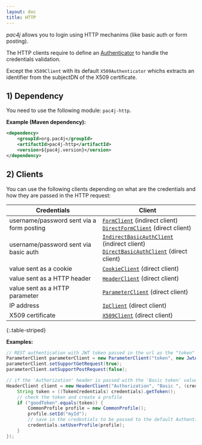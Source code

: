 ```yaml
---
layout: doc
title: HTTP
---
```


*pac4j* allows you to login using HTTP mechanims (like basic auth or form posting).

The HTTP clients require to define an [Authenticator](../authenticators.html) to handle the credentials validation.

Except the `X509Client` with its default `X509Authenticator` whichs extracts an identifier from the subjectDN of the X509 certificate.


## 1) Dependency

You need to use the following module: `pac4j-http`.

**Example (Maven dependency):**

```xml
<dependency>
    <groupId>org.pac4j</groupId>
    <artifactId>pac4j-http</artifactId>
    <version>${pac4j.version}</version>
</dependency>
```

## 2) Clients

You can use the following clients depending on what are the credentials and how they are passed in the HTTP request:

| Credentials | Client |
|-------------|--------|
| username/password sent via a form posting | [`FormClient`](https://github.com/pac4j/pac4j/blob/master/pac4j-http/src/main/java/org/pac4j/http/client/indirect/FormClient.java)  (indirect client)<br />[`DirectFormClient`](https://github.com/pac4j/pac4j/blob/master/pac4j-http/src/main/java/org/pac4j/http/client/direct/DirectFormClient.java) (direct client) |
| username/password sent via basic auth | [`IndirectBasicAuthClient`](https://github.com/pac4j/pac4j/blob/master/pac4j-http/src/main/java/org/pac4j/http/client/indirect/IndirectBasicAuthClient.java) (indirect client)<br />[`DirectBasicAuthClient`](https://github.com/pac4j/pac4j/blob/master/pac4j-http/src/main/java/org/pac4j/http/client/direct/DirectBasicAuthClient.java) (direct client) |
| value sent as a cookie | [`CookieClient`](https://github.com/pac4j/pac4j/blob/master/pac4j-http/src/main/java/org/pac4j/http/client/direct/CookieClient.java) (direct client) |
| value sent as a HTTP header | [`HeaderClient`](https://github.com/pac4j/pac4j/blob/master/pac4j-http/src/main/java/org/pac4j/http/client/direct/HeaderClient.java) (direct client) |
| value sent as a HTTP parameter | [`ParameterClient`](https://github.com/pac4j/pac4j/blob/master/pac4j-http/src/main/java/org/pac4j/http/client/direct/ParameterClient.java) (direct client) |
| IP address | [`IpClient`](https://github.com/pac4j/pac4j/blob/master/pac4j-http/src/main/java/org/pac4j/http/client/direct/IpClient.java) (direct client) |
| X509 certificate | [`X509Client`](https://github.com/pac4j/pac4j/blob/master/pac4j-http/src/main/java/org/pac4j/http/client/direct/X509Client.java) (direct client) |
{:.table-striped}

**Examples:**

```java
// REST authentication with JWT token passed in the url as the "token" parameter
ParameterClient parameterClient = new ParameterClient("token", new JwtAuthenticator(salt));
parameterClient.setSupportGetRequest(true);
parameterClient.setSupportPostRequest(false);

// if the 'Authorization' header is passed with the 'Basic token' value
HeaderClient client = new HeaderClient("Authorization", "Basic ", (credentials, ctx) -> {
    String token = ((TokenCredentials) credentials).getToken();
    // check the token and create a profile
    if ("goodToken".equals(token)) {
        CommonProfile profile = new CommonProfile();
        profile.setId("myId");
        // save in the credentials to be passed to the default AuthenticatorProfileCreator
        credentials.setUserProfile(profile);
    }
});
```
